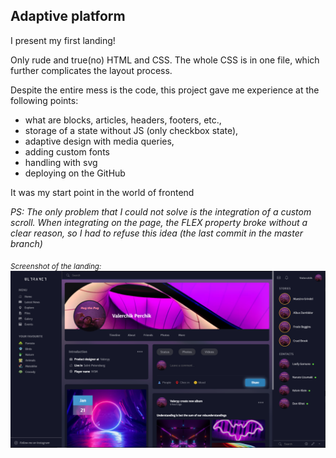 ## Adaptive platform

I present my first landing!

Only rude and true(no) HTML and CSS. The whole CSS is in one file, which further complicates the layout process.

Despite the entire mess is the code, this project gave me experience at the following points: 

- what are blocks, articles, headers, footers, etc., 
- storage of a state without JS (only checkbox state), 
- adaptive design with media queries, 
- adding custom fonts
- handling with svg
- deploying on the GitHub

It was my start point in the world of frontend

*PS: The only problem that I could not solve is the integration of a custom scroll. When integrating on the page, the FLEX property broke without a clear reason, so I had to refuse this idea (the last commit in the master branch)*
	
<sub> *Screenshot of the landing:* </sub>
![Screenshot of the page](./images/adaptive-platform.PNG)
